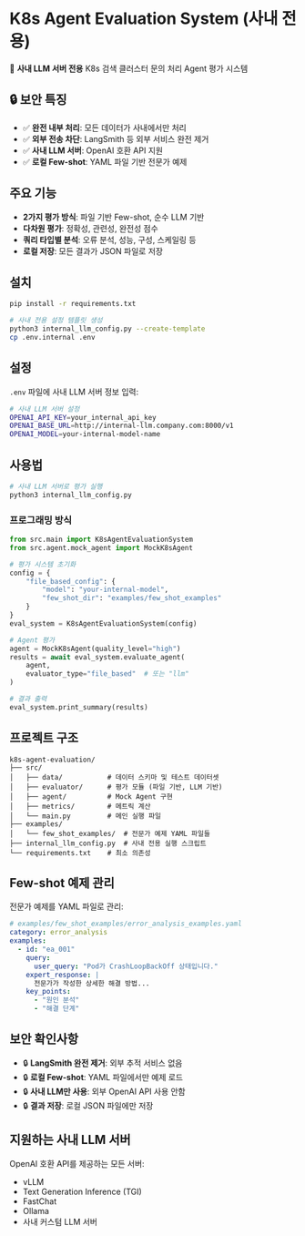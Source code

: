 # K8s Agent Evaluation System (사내 전용)

🏢 **사내 LLM 서버 전용** K8s 검색 클러스터 문의 처리 Agent 평가 시스템

## 🔒 보안 특징

- ✅ **완전 내부 처리**: 모든 데이터가 사내에서만 처리
- ✅ **외부 전송 차단**: LangSmith 등 외부 서비스 완전 제거
- ✅ **사내 LLM 서버**: OpenAI 호환 API 지원
- ✅ **로컬 Few-shot**: YAML 파일 기반 전문가 예제

## 주요 기능

- **2가지 평가 방식**: 파일 기반 Few-shot, 순수 LLM 기반
- **다차원 평가**: 정확성, 관련성, 완전성 점수
- **쿼리 타입별 분석**: 오류 분석, 성능, 구성, 스케일링 등
- **로컬 저장**: 모든 결과가 JSON 파일로 저장

## 설치

```bash
pip install -r requirements.txt

# 사내 전용 설정 템플릿 생성
python3 internal_llm_config.py --create-template
cp .env.internal .env
```

## 설정

`.env` 파일에 사내 LLM 서버 정보 입력:

```bash
# 사내 LLM 서버 설정
OPENAI_API_KEY=your_internal_api_key
OPENAI_BASE_URL=http://internal-llm.company.com:8000/v1
OPENAI_MODEL=your-internal-model-name
```

## 사용법

```bash
# 사내 LLM 서버로 평가 실행
python3 internal_llm_config.py
```

### 프로그래밍 방식

```python
from src.main import K8sAgentEvaluationSystem
from src.agent.mock_agent import MockK8sAgent

# 평가 시스템 초기화
config = {
    "file_based_config": {
        "model": "your-internal-model",
        "few_shot_dir": "examples/few_shot_examples"
    }
}
eval_system = K8sAgentEvaluationSystem(config)

# Agent 평가
agent = MockK8sAgent(quality_level="high")
results = await eval_system.evaluate_agent(
    agent, 
    evaluator_type="file_based"  # 또는 "llm"
)

# 결과 출력
eval_system.print_summary(results)
```

## 프로젝트 구조

```
k8s-agent-evaluation/
├── src/
│   ├── data/           # 데이터 스키마 및 테스트 데이터셋
│   ├── evaluator/      # 평가 모듈 (파일 기반, LLM 기반)
│   ├── agent/          # Mock Agent 구현
│   ├── metrics/        # 메트릭 계산
│   └── main.py         # 메인 실행 파일
├── examples/
│   └── few_shot_examples/  # 전문가 예제 YAML 파일들
├── internal_llm_config.py  # 사내 전용 실행 스크립트
└── requirements.txt    # 최소 의존성
```

## Few-shot 예제 관리

전문가 예제를 YAML 파일로 관리:

```yaml
# examples/few_shot_examples/error_analysis_examples.yaml
category: error_analysis
examples:
  - id: "ea_001"
    query:
      user_query: "Pod가 CrashLoopBackOff 상태입니다."
    expert_response: |
      전문가가 작성한 상세한 해결 방법...
    key_points:
      - "원인 분석"
      - "해결 단계"
```

## 보안 확인사항

- 🔒 **LangSmith 완전 제거**: 외부 추적 서비스 없음
- 🔒 **로컬 Few-shot**: YAML 파일에서만 예제 로드
- 🔒 **사내 LLM만 사용**: 외부 OpenAI API 사용 안함
- 🔒 **결과 저장**: 로컬 JSON 파일에만 저장

## 지원하는 사내 LLM 서버

OpenAI 호환 API를 제공하는 모든 서버:
- vLLM
- Text Generation Inference (TGI)
- FastChat
- Ollama
- 사내 커스텀 LLM 서버